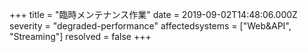 +++
title = "臨時メンテナンス作業"
date = 2019-09-02T14:48:06.000Z
severity = "degraded-performance"
affectedsystems = ["Web&API", "Streaming"]
resolved = false
+++
